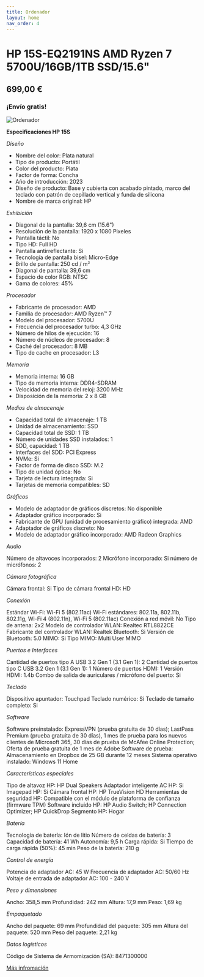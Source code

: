 ```yaml
---
title: Ordenador
layout: home
nav_order: 4
---
```


# HP 15S-EQ2191NS AMD Ryzen 7 5700U/16GB/1TB SSD/15.6"
## 699,00 €
### ¡Envío gratis!

![Ordenador](https://thumb.pccomponentes.com/w-530-530/articles/1081/10815581/1447-hp-15s-eq2191ns-amd-ryzen-7-5700u-16gb-1tb-ssd-156.jpg)

**Especificaciones HP 15S**

_Diseño_

* Nombre del color: Plata natural
* Tipo de producto: Portátil
* Color del producto: Plata
* Factor de forma: Concha
* Año de introducción: 2023
* Diseño de producto: Base y cubierta con acabado pintado, marco del teclado con patrón de cepillado vertical y funda de silicona
* Nombre de marca original: HP
  
_Exhibición_

* Diagonal de la pantalla: 39,6 cm (15.6")
* Resolución de la pantalla: 1920 x 1080 Pixeles
* Pantalla táctil: No
* Tipo HD: Full HD
* Pantalla antirreflectante: Si
* Tecnología de pantalla bisel: Micro-Edge
* Brillo de pantalla: 250 cd / m²
* Diagonal de pantalla: 39,6 cm
* Espacio de color RGB: NTSC
* Gama de colores: 45%
  
_Procesador_

* Fabricante de procesador: AMD
* Familia de procesador: AMD Ryzen™ 7
* Modelo del procesador: 5700U
* Frecuencia del procesador turbo: 4,3 GHz
* Número de hilos de ejecución: 16
* Número de núcleos de procesador: 8
* Caché del procesador: 8 MB
* Tipo de cache en procesador: L3
  
_Memoria_

* Memoria interna: 16 GB
* Tipo de memoria interna: DDR4-SDRAM
* Velocidad de memoria del reloj: 3200 MHz
* Disposición de la memoria: 2 x 8 GB
  
 _Medios de almacenaje_
* Capacidad total de almacenaje: 1 TB
* Unidad de almacenamiento: SSD
* Capacidad total de SSD: 1 TB
* Número de unidades SSD instalados: 1
* SDD, capacidad: 1 TB
* Interfaces del SDD: PCI Express
* NVMe: Si
* Factor de forma de disco SSD: M.2
* Tipo de unidad óptica: No
* Tarjeta de lectura integrada: Si
* Tarjetas de memoria compatibles: SD

_Gráficos_

* Modelo de adaptador de gráficos discretos: No disponible
* Adaptador gráfico incorporado: Si
* Fabricante de GPU (unidad de procesamiento gráfico) integrada: AMD
* Adaptador de gráficos discreto: No
* Modelo de adaptador gráfico incorporado: AMD Radeon Graphics

_Audio_

Número de altavoces incorporados: 2
Micrófono incorporado: Si
número de micrófonos: 2

_Cámara fotográfica_

Cámara frontal: Si
Tipo de cámara frontal HD: HD

_Conexión_

Estándar Wi-Fi: Wi-Fi 5 (802.11ac)
Wi-Fi estándares: 802.11a, 802.11b, 802.11g, Wi-Fi 4 (802.11n), Wi-Fi 5 (802.11ac)
Conexión a red móvil: No
Tipo de antena: 2x2
Modelo de controlador WLAN: Realtec RTL8822CE
Fabricante del controlador WLAN: Realtek
Bluetooth: Si
Versión de Bluetooth: 5.0
MIMO: Si
Tipo MIMO: Multi User MIMO

_Puertos e Interfaces_

Cantidad de puertos tipo A USB 3.2 Gen 1 (3.1 Gen 1): 2
Cantidad de puertos tipo C USB 3.2 Gen 1 (3.1 Gen 1): 1
Número de puertos HDMI: 1
Versión HDMI: 1.4b
Combo de salida de auriculares / micrófono del puerto: Si

_Teclado_

Dispositivo apuntador: Touchpad
Teclado numérico: Si
Teclado de tamaño completo: Si

_Software_

Software preinstalado: ExpressVPN (prueba gratuita de 30 días); LastPass Premium (prueba gratuita de 30 días), 1 mes de prueba para los nuevos clientes de Microsoft 365, 30 días de prueba de McAfee Online Protection; Oferta de prueba gratuita de 1 mes de Adobe
Software de prueba: Almacenamiento en Dropbox de 25 GB durante 12 meses
Sistema operativo instalado: Windows 11 Home

_Características especiales_

Tipo de altavoz HP: HP Dual Speakers
Adaptador inteligente AC HP: Si
Imagepad HP: Si
Cámara frontal HP: HP TrueVision HD
Herramientas de seguridad HP: Compatible con el módulo de plataforma de confianza (firmware TPM)
Software incluido HP: HP Audio Switch; HP Connection Optimizer; HP QuickDrop
Segmento HP: Hogar

_Batería_

Tecnología de batería: Ión de litio
Número de celdas de batería: 3
Capacidad de batería: 41 Wh
Autonomía: 9,5 h
Carga rápida: Si
Tiempo de carga rápida (50%): 45 min
Peso de la batería: 210 g

_Control de energía_

Potencia de adaptador AC: 45 W
Frecuencia de adaptador AC: 50/60 Hz
Voltaje de entrada de adaptador AC: 100 - 240 V

_Peso y dimensiones_

Ancho: 358,5 mm
Profundidad: 242 mm
Altura: 17,9 mm
Peso: 1,69 kg

_Empaquetado_

Ancho del paquete: 69 mm
Profundidad del paquete: 305 mm
Altura del paquete: 520 mm
Peso del paquete: 2,21 kg

_Datos logísticos_

Código de Sistema de Armomización (SA): 8471300000

[Más infromación](https://www.pccomponentes.com/hp-15s-eq2191ns-amd-ryzen-7-5700u-16gb-1tb-ssd-156?s_kwcid=AL!14405!3!!!!x!!&gad_source=1&gclid=CjwKCAjwvKi4BhABEiwAH2gcw8dqnQosx3TPHXgkZ0-ATO3FYDEtJEe5rrsdq6zP3vrsH9sSM96rXBoCR7AQAvD_BwE)
